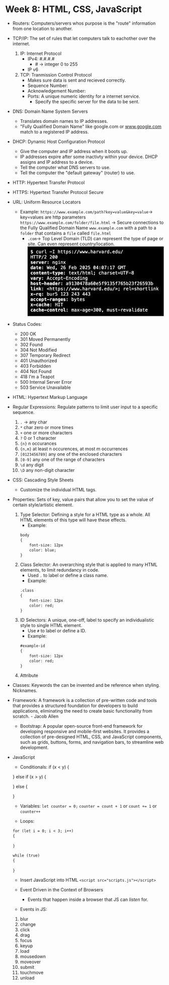 # Week 8: HTML, CSS, JavaScript #

- Routers: Computers/servers whos purpose is the "route" information from one location to another.

- TCP/IP: The set of rules that let computers talk to eachother over the internet.
    1. IP: Internet Protocol
        - IPv4: #.#.#.# 
            - \# -> integer 0 to 255
        - IP v6
    2. TCP: Tranmission Control Protocol
        - Makes sure data is sent and recieved correctly.
        - Sequence Number:
        - Acknowledgement Number:
        - Ports: A unique numeric identity for a internet service.
            - Specify the specific server for the data to be sent. 

- DNS: Domain Name System Servers
    - Translates domain names to IP addresses.
    - "Fully Qualified Domain Name" like google.com or www.google.com match to a registered IP address. 

- DHCP: Dynamic Host Configuration Protocol
    - Give the computer and IP address when it boots up. 
    - IP addresses expire after some inactivty within your device. DHCP assigns and IP address to a device.
    - Tell the computer what DNS servers to use.
    - Tell the computer the "default gateway" (router) to use.

- HTTP: Hypertext Transfer Protocol

- HTTPS: Hypertext Transfer Protocol Secure

- URL: Uniform Resource Locators
    - Example:
    `https://www.example.com/path?key=value&key=value`-> key=values are http parameters
    `https://www.example.com/folder/file.html` -> Secure connections to the Fully Qualified Domain Name `www.example.com` with a path to a `folder` that contains a `file` called `file.html`
        - `.com`-> Top Level Domain (TLD) can represent the type of page or site. Can even represent country/location.
    ![alt text](image.png)

- Status Codes:
    - 200 OK
    - 301 Moved Permanently
    - 302 Found
    - 304 Not Modified
    - 307 Temporary Redirect
    - 401 Unauthorized
    - 403 Forbidden
    - 404 Not Found
    - 418 I'm a Teapot
    - 500 Internal Server Error
    - 503 Service Unavailable

- HTML: Hypertext Markup Language

- Regular Expressions: Regulate patterns to limit user input to a specific sequence. 
    1. `.` -> any char
    2. `*` char zero or more times
    3. `+` one or more characters
    4. `?` 0 or 1 character
    5. `{n}` n occurances
    6. `{n,m}` at least n occurences, at most m occurrences
    7. `[0123456789]` any one of the enclosed characters
    8. `[0-9]` any one of the range of characters
    9. `\d` any digit
    10. `\D` any non-digit character

- CSS: Cascading Style Sheets
    - Customize the individual HTML tags.
- Properties: Sets of key, value pairs that allow you to set the value of certain style/artistic element. 
    1. Type Selector: Defining a style for a HTML type as a whole. All HTML elements of this type will have these effects.
        - Example:
        ```
        body
        {
            font-size: 12px
            color: blue;
        }
        ```
    2. Class Selector: An overarching style that is applied to many HTML elements, to limit redundancy in code.
        - Used `.` to label or define a class name.
        - Example:
        ```
        .class
        {
            font-size: 12px
            color: red;
        }
        ```
    3. ID Selectors: A unique, one-off, label to specify an individualistic style to single HTML element. 
        - Use `#` to label or define a ID. 
        - Example:
        ```
        #example-id
        {
            font-size: 12px
            color: red;
        }
        ```
    4. Attribute
     
- Classes: Keywords the can be invented and be reference when styling. Nicknames. 

- Framework: ​​A framework is a collection of pre-written code and tools that provides a structured foundation for developers to build applications, eliminating the need to create basic functionality from scratch. - Jacob Allen
    - Bootstrap: A popular open-source front-end framework for developing responsive and mobile-first websites. It provides a collection of pre-designed HTML, CSS, and JavaScript components, such as grids, buttons, forms, and navigation bars, to streamline web development.

- JavaScript

    - Conditionals:
    if (x < y)
    {

    }
    else if (x > y)
    {

    }
    else
    {

    }

    - Variables:
    `let counter = 0;`
    `counter = count + 1` or `count += 1` or `counter++`

    - Loops:
    ```
    for (let i = 0; i < 3; i++)
    {

    }
    ```
    ```
    while (true)
    {
        
    }
    ```

    - Insert JavaScript into HTML
    `<script src="scripts.js"></script>`

    - Event Driven in the Context of Browsers
        - Events that happen inside a browser that JS can *listen* for. 
    - Events in JS:
    1. blur
    2. change
    3. click
    4. drag
    5. focus
    6. keyup
    7. load
    8. mousedown
    9. moveover
    10. submit
    11. touchmove
    12. unload
